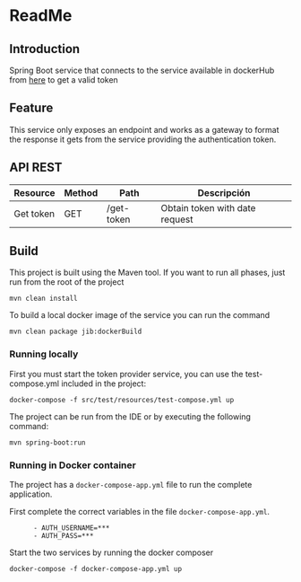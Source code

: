 # ReadMe

## Introduction

Spring Boot service that connects to the service available in dockerHub
from [here](https://hub.docker.com/r/skeet15/auth-vivelibre) to get a valid token

## Feature

This service only exposes an endpoint and works as a gateway to format the response it gets from the
service providing the authentication token.

## API REST

| Resource  | Method | Path       | Descripción                    
|-----------|--------|------------|--------------------------------|
| Get token | GET    | /get-token | Obtain token with date request |

## Build

This project is built using the Maven tool. If you want to run all phases,
just run from the root of the project

````shell script
mvn clean install
````

To build a local docker image of the service you can run the command

````shell script
mvn clean package jib:dockerBuild
````

### Running locally

First you must start the token provider service, you can use the test-compose.yml included in the
project:

````shell script
docker-compose -f src/test/resources/test-compose.yml up
````

The project can be run from the IDE or by executing the following command:

````shell script
mvn spring-boot:run
````

### Running in Docker container

The project has a `docker-compose-app.yml` file to run the complete application.

First complete the correct variables in the file `docker-compose-app.yml`.

````
      - AUTH_USERNAME=***
      - AUTH_PASS=***
````

Start the two services by running the docker composer

````shell script
docker-compose -f docker-compose-app.yml up
````

